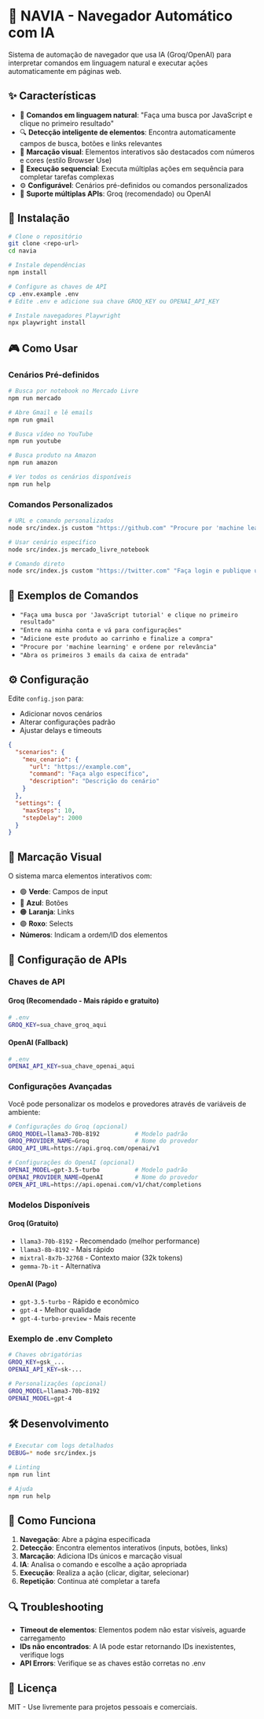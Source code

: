 # 🤖 NAVIA - Navegador Automático com IA

Sistema de automação de navegador que usa IA (Groq/OpenAI) para interpretar comandos em linguagem natural e executar ações automaticamente em páginas web.

## ✨ Características

- 🎯 **Comandos em linguagem natural**: "Faça uma busca por JavaScript e clique no primeiro resultado"
- 🔍 **Detecção inteligente de elementos**: Encontra automaticamente campos de busca, botões e links relevantes
- 🎨 **Marcação visual**: Elementos interativos são destacados com números e cores (estilo Browser Use)
- 🔄 **Execução sequencial**: Executa múltiplas ações em sequência para completar tarefas complexas
- ⚙️ **Configurável**: Cenários pré-definidos ou comandos personalizados
- 🚀 **Suporte múltiplas APIs**: Groq (recomendado) ou OpenAI

## 🚀 Instalação

```bash
# Clone o repositório
git clone <repo-url>
cd navia

# Instale dependências
npm install

# Configure as chaves de API
cp .env.example .env
# Edite .env e adicione sua chave GROQ_KEY ou OPENAI_API_KEY

# Instale navegadores Playwright
npx playwright install
```

## 🎮 Como Usar

### Cenários Pré-definidos

```bash
# Busca por notebook no Mercado Livre
npm run mercado

# Abre Gmail e lê emails
npm run gmail

# Busca vídeo no YouTube
npm run youtube

# Busca produto na Amazon
npm run amazon

# Ver todos os cenários disponíveis
npm run help
```

### Comandos Personalizados

```bash
# URL e comando personalizados
node src/index.js custom "https://github.com" "Procure por 'machine learning' e clique no primeiro repositório"

# Usar cenário específico
node src/index.js mercado_livre_notebook

# Comando direto
node src/index.js custom "https://twitter.com" "Faça login e publique um tweet dizendo 'Hello World'"
```

## 📝 Exemplos de Comandos

- `"Faça uma busca por 'JavaScript tutorial' e clique no primeiro resultado"`
- `"Entre na minha conta e vá para configurações"`
- `"Adicione este produto ao carrinho e finalize a compra"`
- `"Procure por 'machine learning' e ordene por relevância"`
- `"Abra os primeiros 3 emails da caixa de entrada"`

## ⚙️ Configuração

Edite `config.json` para:
- Adicionar novos cenários
- Alterar configurações padrão
- Ajustar delays e timeouts

```json
{
  "scenarios": {
    "meu_cenario": {
      "url": "https://example.com",
      "command": "Faça algo específico",
      "description": "Descrição do cenário"
    }
  },
  "settings": {
    "maxSteps": 10,
    "stepDelay": 2000
  }
}
```

## 🎨 Marcação Visual

O sistema marca elementos interativos com:
- 🟢 **Verde**: Campos de input
- 🔵 **Azul**: Botões  
- 🟠 **Laranja**: Links
- 🟣 **Roxo**: Selects
- **Números**: Indicam a ordem/ID dos elementos

## 🔧 Configuração de APIs

### Chaves de API

#### Groq (Recomendado - Mais rápido e gratuito)
```bash
# .env
GROQ_KEY=sua_chave_groq_aqui
```

#### OpenAI (Fallback)
```bash
# .env  
OPENAI_API_KEY=sua_chave_openai_aqui
```

### Configurações Avançadas

Você pode personalizar os modelos e provedores através de variáveis de ambiente:

```bash
# Configurações do Groq (opcional)
GROQ_MODEL=llama3-70b-8192          # Modelo padrão
GROQ_PROVIDER_NAME=Groq             # Nome do provedor
GROQ_API_URL=https://api.groq.com/openai/v1

# Configurações do OpenAI (opcional)
OPENAI_MODEL=gpt-3.5-turbo          # Modelo padrão  
OPENAI_PROVIDER_NAME=OpenAI         # Nome do provedor
OPEN_API_URL=https://api.openai.com/v1/chat/completions
```

### Modelos Disponíveis

#### Groq (Gratuito)
- `llama3-70b-8192` - Recomendado (melhor performance)
- `llama3-8b-8192` - Mais rápido
- `mixtral-8x7b-32768` - Contexto maior (32k tokens)
- `gemma-7b-it` - Alternativa

#### OpenAI (Pago)
- `gpt-3.5-turbo` - Rápido e econômico
- `gpt-4` - Melhor qualidade
- `gpt-4-turbo-preview` - Mais recente

### Exemplo de .env Completo

```bash
# Chaves obrigatórias
GROQ_KEY=gsk_...
OPENAI_API_KEY=sk-...

# Personalizações (opcional)
GROQ_MODEL=llama3-70b-8192
OPENAI_MODEL=gpt-4
```

## 🛠️ Desenvolvimento

```bash
# Executar com logs detalhados
DEBUG=* node src/index.js

# Linting
npm run lint

# Ajuda
npm run help
```

## 🎯 Como Funciona

1. **Navegação**: Abre a página especificada
2. **Detecção**: Encontra elementos interativos (inputs, botões, links)
3. **Marcação**: Adiciona IDs únicos e marcação visual
4. **IA**: Analisa o comando e escolhe a ação apropriada  
5. **Execução**: Realiza a ação (clicar, digitar, selecionar)
6. **Repetição**: Continua até completar a tarefa

## 🔍 Troubleshooting

- **Timeout de elementos**: Elementos podem não estar visíveis, aguarde carregamento
- **IDs não encontrados**: A IA pode estar retornando IDs inexistentes, verifique logs
- **API Errors**: Verifique se as chaves estão corretas no .env

## 📄 Licença

MIT - Use livremente para projetos pessoais e comerciais.
